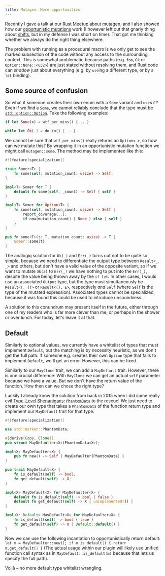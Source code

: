 ```yaml
---
title: Mutagen: More opportunities
---
```


Recently I gave a talk at our [Rust Meetup] about [mutagen], and I also showed
how our [opportunistic mutations] work (I however left out that gnarly thing
about [shifts], but in my defense I was short on time). That got me thinking
whether we always do the right thing elsewhere.

The problem with running as a procedural macro is we only get to see the marked
subsection of the code without any access to the surrounding context. This is
somewhat problematic because paths (e.g. `foo`, `Ok` or `Option::None::<u32>`)
are just stated without resolving them, and Rust code can *shadow* just about
everything (e.g. by `use`ing a different type, or by a `let` binding).

## Some source of confusion

So what if someone creates their own enum with a `Some` variant and `use`s it?
Even if we find a `Some`, we cannot reliably conclude that the type must be
[`std::option::Option`]. Take the following examples:

```rust
if let Some(x) = wtf_per_mins() { .. }

while let Ok(_) = do_io() { .. }
```

We cannot be sure that `wtf_per_mins()` really returns an `Option<_>`, so how
can we mutate this? By wrapping it in an opportunistic mutation function we
might call `mutagen::some`. The method may be implemented like this:

```rust
#![feature(specialization)]

trait Somer<T> {
    fn some(self, mutation_count: usize) -> Self;
}

impl<T> Somer for T {
    default fn some(self, _count) -> Self { self }
}

impl<T> Somer for Option<T> {
    fn some(self, mutation_count: usize) -> Self {
        report_coverage(..);
        if now(mutation_count) { None } else { self }
    }
}

pub fn some<T>(t: T, mutation_count: usize) -> T {
    Somer::some(t)
}
```

The analogiq solution for `Ok(_)` and `Err(_)` turns out not to be quite so
simple, because we need to differentiate the output type between `Result<_, _>`
and others, but don't have a valid value of the opposite variant, so if we want
to mutate `Ok(a)` to `Err(_)` we have nothing to put into the `Err(_)`, despite
the value being thrown away by the `if let`. In other cases, I would use an
associated `Output` type, but the type must simultaneously be `Result<T, ()>`
or `Result<(), E>`, respectively *and* `Self` (where `Self` is the type of the
mutated expression). Associated types cannot be specialized, because it was
found this could be used to introduce unsoundness.

A solution to this conundrum may present itself in the future, either through
one of my readers who is far more clever than me, or perhaps in the shower or
over lunch. For today, let's leave it at that.

## Default

Similarly to optional values, we currently have a whitelist of types that must
implement `Default`, but the matching is by necessity heuristic, as we don't
get the full path. If someone e.g. creates their own `Option` type that fails
to implement `Default`, we'll get an error. However, this can be fixed.

Similarly to our `MayClone` trait, we can add a `MayDefault` trait. However,
there is one crucial difference: With `MayClone` we can get an actual `self`
parameter because we have a value. But we don't have the return value of the
function. How then can we chose the right type?

Luckily I already know the solution from back in 2015 when I did some really
evil [Type-Level Shenanigans]: [`PhantomData`] to the rescue! We just need to
create our own type that takes a `PhantomData` of the function return type and
implement our `MayDefault` trait for that type:

```rust
#![feature(specialization)]

use std::marker::PhantomData;

#[derive(Copy, Clone)]
pub struct MayDefaulter<X>(PhantomData<X>);

impl<X> MayDefaulter<X> {
    pub fn new() -> Self { MayDefaulter(PhantomData) }
}

pub trait MayDefault<X> {
    fn is_default(self) -> bool;
    fn get_default(self) -> X;
}

impl<X> MayDefault<X> for MayDefaulter<X> {
    default fn is_default(self) -> bool { false }
    default fn get_default(self) -> X { unimplemented!() }
}

impl<X: Default> MayDefault<X> for MayDefaulter<X> {
    fn is_default(self) -> bool { true }
    fn get_default(self) -> X { Default::default() }
}
```

Now we can use the following incantation to opportunistically return default:
`let m = MayDefaulter::new(); if m.is_default() { return m.get_default() }`
(The actual usage within our plugin will likely use unified function call
syntax as in `MayDefault::is_default(m)` because that lets us specify the full
path).

Voilà – no more default type whitelist wrangling.

[Rust Meetup]: https://www.meetup.com/Rust-Rhein-Main
[mutagen]: https://github.com/llogiq/mutagen
[opportunistic mutations]: https://llogiq.github.io/2018/03/03/opportune.html
[shifts]: https://llogiq.github.io/2018/04/11/shift.html
[`std::option::Option`]: https://doc.rust-lang.org/std/option/enum.Option.html
[Type-Level Shenanigans]: https://llogiq.github.io/2015/12/12/types.html
[`PhantomData`]: https://doc.rust-lang.org/std/marker/struct.PhantomData.html
